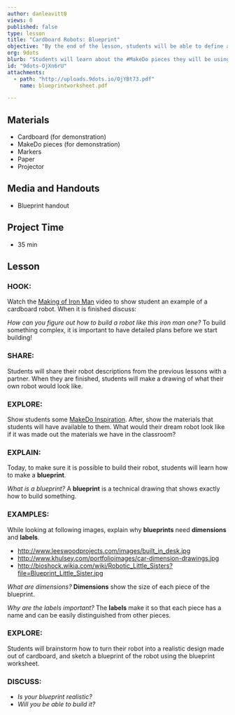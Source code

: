 ```yaml
---
author: danleavitt0
views: 0
published: false
type: lesson
title: "Cardboard Robots: Blueprint"
objective: "By the end of the lesson, students will be able to define a blueprint, explain why dimensions and labels are important, and turn their sketches into realistic blueprints of their self-imagined robot."
org: 9dots
blurb: "Students will learn about the #MakeDo pieces they will be using to construct their robot, and create a detailed blueprint for their robot."
id: "9dots-OjXn6rU"
attachments: 
  - path: "http://uploads.9dots.io/OjYBt73.pdf"
    name: blueprintworksheet.pdf

---
```


## Materials

- Cardboard (for demonstration)
- MakeDo pieces (for demonstration)
- Markers
- Paper
- Projector

## Media and Handouts 

- Blueprint handout

## Project Time

- 35 min

## Lesson 

### HOOK:
Watch the [Making of Iron Man](https://www.youtube.com/watch?v=3O8Dhkt9VUo) video to show student an example of a cardboard robot. When it is finished discuss:

_How can you figure out how to build a robot like this iron man one?_
To build something complex, it is important to have detailed plans before we start building!

### SHARE:
Students will share their robot descriptions from the previous lessons with a partner. When they are finished, students  will make a drawing of what their own robot would look like.

### EXPLORE:
Show students some [MakeDo Inspiration](https://mymakedo.com/blog/top-10-cardboard-robots). After, show the materials that students will have available to them. What would their dream robot look like if it was made out the materials we have in the classroom?

### EXPLAIN:
Today, to make sure it is possible to build their robot, students will learn how to make a **blueprint**.

_What is a blueprint?_
A **blueprint** is a technical drawing that shows exactly how to build something.

### EXAMPLES:
While looking at following images, explain why **blueprints** need **dimensions** and **labels**.

- http://www.leeswoodprojects.com/images/built_in_desk.jpg
- http://www.khulsey.com/portfolioimages/car-dimension-drawings.jpg
- http://bioshock.wikia.com/wiki/Robotic_Little_Sisters?file=Blueprint_Little_Sister.jpg

_What are dimensions?_
**Dimensions** show the size of each piece of the blueprint.

_Why are the labels important?_
The **labels** make it so that each piece has a name and can be easily distinguished from other pieces.

### EXPLORE:
Students will brainstorm how to turn their robot into a realistic design made out of cardboard, and sketch a blueprint of the robot using the blueprint worksheet.

### DISCUSS:

- _Is your blueprint realistic?_ 
- _Will you be able to build it?_

